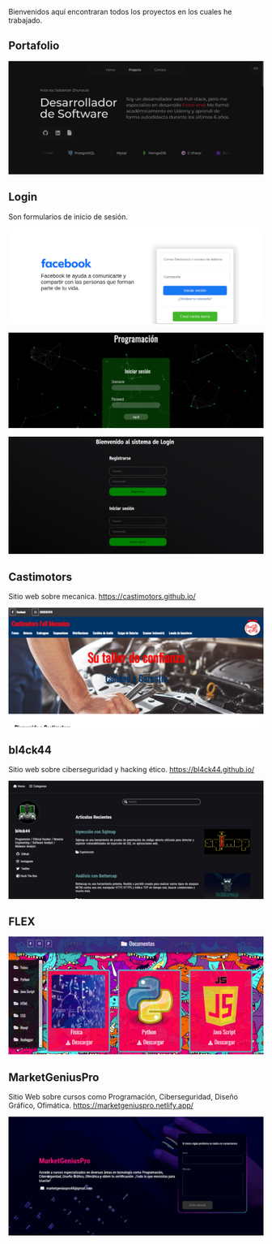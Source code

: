 Bienvenidos aquí encontraran todos los proyectos en los cuales he trabajado.

## Portafolio

![Portafolio](Img/Portafolio.png)

## Login

Son formularios de inicio de sesión.

![Formulario-1](Img/Formulario-1.png)

![Formulario-2](Img/Formulario-2.png)

![Formulario-3](Img/Formulario-3.png)


## Castimotors

Sitio web sobre mecanica. https://castimotors.github.io/

![castimotors](Img/castimotors.png)

## bl4ck44

Sitio web sobre ciberseguridad y hacking ético. https://bl4ck44.github.io/

![castimotors](Img/bl4ck44.png)

## FLEX

![flex](Img/flex.png)

## MarketGeniusPro

Sitio Web sobre cursos como Programación, Ciberseguridad, Diseño Gráfico, Ofimática. https://marketgeniuspro.netlify.app/

![MarketGeniusPro](Img/MarketGeniusPro.png)